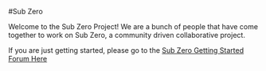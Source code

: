 #Sub Zero

Welcome to the Sub Zero Project! We are a bunch of people that have come together to work on Sub Zero, a community driven collaborative project.

If you are just getting started, please go to the [Sub Zero Getting Started Forum Here](http://www.darkrisingstudios.com/forum/18-getting-started/)
